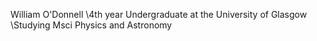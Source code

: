 William O'Donnell
\4th year Undergraduate at the University of Glasgow
\Studying Msci Physics and Astronomy

<!---
William-OD/William-OD is a ✨ special ✨ repository because its `README.md` (this file) appears on your GitHub profile.
You can click the Preview link to take a look at your changes.
--->

